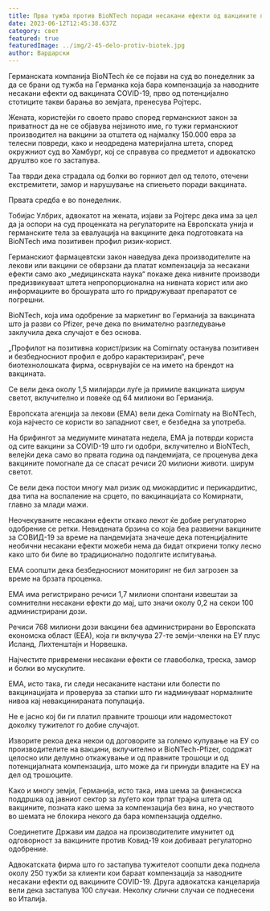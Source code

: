 ```yaml
---
title: Прва тужба против BioNTech поради несакани ефекти од вакцините против Ковид
date: 2023-06-12T12:45:38.637Z
category: свет
featured: true
featuredImage: ../img/2-45-delo-protiv-biotek.jpg
author: Вардарски
---
```

Германската компанија BioNTech ќе се појави на суд во понеделник за да се брани од тужба на Германка која бара компензација за наводните несакани ефекти од вакцината COVID-19, прво од потенцијално стотиците такви барања во земјата, пренесува Ројтерс.

Жената, користејќи го своето право според германскиот закон за приватност да не се објавува нејзиното име, го тужи германскиот производител на вакцини за отштета од најмалку 150.000 евра за телесни повреди, како и неодредена материјална штета, според окружниот суд во Хамбург, кој се справува со предметот и адвокатско друштво кое го застапува.

Таа тврди дека страдала од болки во горниот дел од телото, отечени екстремитети, замор и нарушување на спиењето поради вакцината.

Првата средба е во понеделник.

Тобијас Улбрих, адвокатот на жената, изјави за Ројтерс дека има за цел да ја оспори на суд проценката на регулаторите на Европската унија и германските тела за евалуација на вакцините дека подготовката на BioNTech има позитивен профил ризик-корист.

Германскиот фармацевтски закон наведува дека производителите на лекови или вакцини се обврзани да платат компензација за несакани ефекти само ако „медицинската наука“ покаже дека нивните производи предизвикуваат штета непропорционална на нивната корист или ако информациите во брошурата што го придружуваат препаратот се погрешни.

BioNTech, која има одобрение за маркетинг во Германија за вакцината што ја разви со Pfizer, рече дека по внимателно разгледување заклучила дека случајот е без основа.

„Профилот на позитивна корист/ризик на Comirnaty останува позитивен и безбедносниот профил е добро карактеризиран“, рече биотехнолошката фирма, осврнувајќи се на името на брендот на вакцината.

Се вели дека околу 1,5 милијарди луѓе ја примиле вакцината ширум светот, вклучително и повеќе од 64 милиони во Германија.

Европската агенција за лекови (EMA) вели дека Comirnaty на BioNTech, која најчесто се користи во западниот свет, е безбедна за употреба.

На брифингот за медиумите минатата недела, ЕМА ја потврди користа од сите вакцини за COVID-19 што ги одобри, вклучително и BioNTech, велејќи дека само во првата година од пандемијата, се проценува дека вакцините помогнале да се спасат речиси 20 милиони животи. ширум светот.

Се вели дека постои многу мал ризик од миокардитис и перикардитис, два типа на воспаление на срцето, по вакцинацијата со Комирнати, главно за млади мажи.

Неочекуваните несакани ефекти откако лекот ќе добие регулаторно одобрение се ретки. Невидената брзина со која беа развиени вакцините за СОВИД-19 за време на пандемијата значеше дека потенцијалните необични несакани ефекти можеби нема да бидат откриени толку лесно како што би биле во традиционално подолгите испитувања.

ЕМА соопшти дека безбедносниот мониторинг не бил загрозен за време на брзата проценка.

ЕМА има регистрирано речиси 1,7 милиони спонтани извештаи за сомнителни несакани ефекти до мај, што значи околу 0,2 на секои 100 администрирани дози.

Речиси 768 милиони дози вакцини беа администрирани во Европската економска област (ЕЕА), која ги вклучува 27-те земји-членки на ЕУ плус Исланд, Лихтенштајн и Норвешка.

Најчестите привремени несакани ефекти се главоболка, треска, замор и болки во мускулите.

ЕМА, исто така, ги следи несаканите настани или болести по вакцинацијата и проверува за стапки што ги надминуваат нормалните нивоа кај невакцинираната популација.

Не е јасно кој би ги платил правните трошоци или надоместокот доколку тужителот го добие случајот.

Изворите рекоа дека некои од договорите за големо купување на ЕУ со производителите на вакцини, вклучително и BioNTech-Pfizer, содржат целосно или делумно откажување и од правните трошоци и од потенцијалната компензација, што може да ги принуди владите на ЕУ на дел од трошоците.

Како и многу земји, Германија, исто така, има шема за финансиска поддршка од јавниот сектор за луѓето кои трпат трајна штета од вакцините, позната како шема за компензација без вина, но учеството во шемата не блокира некого да бара компензација одделно.

Соединетите Држави им дадоа на производителите имунитет од одговорност за вакцините против Ковид-19 кои добиваат регулаторно одобрение.

Адвокатската фирма што го застапува тужителот соопшти дека поднела околу 250 тужби за клиенти кои бараат компензација за наводните несакани ефекти од вакцините COVID-19. Друга адвокатска канцеларија вели дека застапува 100 случаи. Неколку слични случаи се поднесени во Италија.